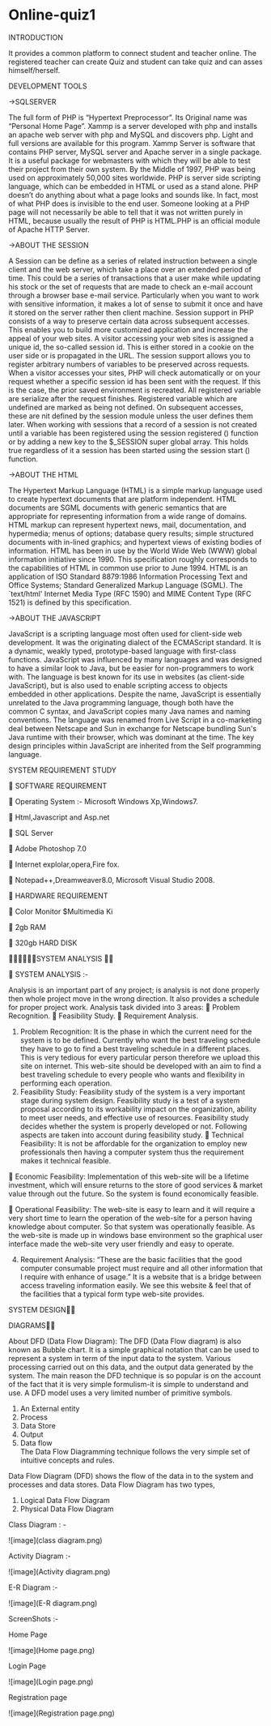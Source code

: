 # Online-quiz1

INTRODUCTION

It provides a common platform to connect student and teacher online. The registered teacher can create Quiz and student can take quiz and can asses himself/herself.

DEVELOPMENT TOOLS

->SQLSERVER 

The full form of PHP is “Hypertext Preprocessor”. Its Original name was “Personal Home Page”.
Xammp is a server developed with php and installs an apache web server with php and MySQL and discovers php. Light and full versions are available for this program.
Xammp Server is software that contains PHP server, MySQL server and Apache server in a single package. It is a useful package for webmasters with which they will be able to test their project from their own system.
By the Middle of 1997, PHP was being used on approximately 50,000 sites worldwide.
PHP is server side scripting language, which can be embedded in HTML or used as a stand alone.
PHP doesn’t do anything about what a page looks and sounds like. In fact, most of what PHP does is invisible to the end user.
Someone looking at a PHP page will not necessarily be able to tell that it was not written purely in HTML, because usually the result of PHP is HTML.PHP is an official module of Apache HTTP Server.

->ABOUT THE SESSION

A  Session can be define as a series of related instruction between a single client and the web server, which take a place over an extended period of time. This could be a series of transactions that a user make while updating his stock or the set of requests that are made to check an e-mail account through a browser base e-mail service.
Particularly when you want to work with sensitive information, it makes a lot of sense to submit it once and have it stored on the server rather then client machine. 
Session support in PHP consists of a way to preserve certain data across subsequent accesses. This enables you to build more customized application and increase the appeal of your web sites.
A visitor accessing your web sites is assigned a unique id, the so-called session id. This is either stored in a cookie on the user side or is propagated in the URL.
The session support allows you to register arbitrary numbers of variables to be preserved across requests. When a visitor accesses your sites, PHP will check automatically or on your request whether a specific session id has been sent with the request. If this is the case, the prior saved environment is recreated.
All registered variable are serialize after the request finishes. Registered variable which are undefined are marked as being not defined.
On subsequent accesses, these are nit defined by the session module unless the user defines them later.
When working with sessions that a record of a session is not created until a variable has been registered using the session registered () function or by adding a new key to the $_SESSION super global array. This holds true regardless of it a session has been started using the session start () function.

->ABOUT THE HTML

The Hypertext Markup Language (HTML) is a simple markup language used to create hypertext documents that are platform independent. HTML documents are SGML documents with generic semantics that are appropriate for representing information from a wide range of domains. 
HTML markup can represent hypertext news, mail, documentation, and hypermedia; menus of options; database query results; simple structured documents with in-lined graphics; and hypertext views of existing bodies of information. 
HTML has been in use by the World Wide Web (WWW) global information initiative since 1990. This specification roughly corresponds to the capabilities of HTML in common use prior to June 1994.
HTML is an application of ISO Standard 8879:1986 Information Processing Text and Office Systems; Standard Generalized Markup Language (SGML). The `text/html' Internet Media Type (RFC 1590) and MIME Content Type (RFC 1521) is defined by this specification.

->ABOUT THE JAVASCRIPT

JavaScript is a scripting language most often used for client-side web development. It was the originating dialect of the ECMAScript standard. It is a dynamic, weakly typed, prototype-based language with first-class functions. 
JavaScript was influenced by many languages and was designed to have a similar look to Java, but be easier for non-programmers to work with. The language is best known for its use in websites (as client-side JavaScript), but is also used to enable scripting access to objects embedded in other applications.
Despite the name, JavaScript is essentially unrelated to the Java programming language, though both have the common C syntax, and JavaScript copies many Java names and naming conventions. 
The language was renamed from Live Script in a co-marketing deal between Netscape and Sun in exchange for Netscape bundling Sun's Java runtime with their browser, which was dominant at the time. The key design principles within JavaScript are inherited from the Self programming language.


SYSTEM REQUIREMENT STUDY

	SOFTWARE REQUIREMENT  

	Operating System :- Microsoft Windows Xp,Windows7.

	Html,Javascript  and  Asp.net

	SQL Server

	Adobe Photoshop 7.0

	Internet explolar,opera,Fire fox.

	Notepad++,Dreamweaver8.0, Microsoft Visual Studio 2008.

	HARDWARE REQUIREMENT

	Color Monitor $Multimedia Ki

	2gb  RAM

	320gb HARD DISK


SYSTEM ANALYSIS 

	SYSTEM ANALYSIS :-

Analysis is an important part of any project; is analysis is not done properly then whole project move in the wrong direction. It also provides a schedule for proper project work.
 Analysis task divided into 3 areas:
	Problem Recognition.
	Feasibility Study.
	Requirement Analysis.
1. Problem Recognition:
It is the phase in which the current need for the system is to be defined. Currently who want the best traveling schedule they have to go to find a best traveling schedule in a different places. This is very tedious for every particular person therefore we upload this site on internet.
This web-site should be developed with an aim to find a best traveling schedule to every people who wants and flexibility in performing each operation. 
2. Feasibility Study:
Feasibility study of the system is a very important stage during system design. Feasibility study is a test of a system proposal according to its workability impact on the organization, ability to meet user needs, and effective use of resources. Feasibility study decides whether the system is properly developed or not.
Following aspects are taken into account during feasibility study.
	Technical Feasibility:
It is not be affordable for the organization to employ new professionals then having a computer system thus the requirement makes it technical feasible.

	Economic Feasibility:
Implementation of this web-site will be a lifetime investment, which will ensure returns to the store of good services & market value through out the future.  So the system is found economically feasible.

	Operational Feasibility:
The web-site is easy to learn and it will require a very short time to learn the operation of the web-site for a person having knowledge about computer. So that system was operationally feasible.
As the web-site is made up in windows base environment so the graphical user interface made the web-site very user friendly and easy to operate.

4. Requirement Analysis:
“These are the basic facilities that the good computer consumable project must require and all other information that I require with enhance of usage.”
It is a website that is a bridge between access traveling information easily. We see this website & feel that of the facilities that a typical form type web-site provides. 

SYSTEM DESIGN

DIAGRAMS

About DFD (Data Flow Diagram):
The DFD (Data Flow diagram) is also known as Bubble chart. It is a simple graphical notation that can be used to represent a system in term of the input data to the system. Various processing carried out on this data, and the output data generated by the system. The main reason the DFD technique is so popular is on the account of the fact that it is very simple formulism-it is simple to understand and use. A DFD model uses a very limited number of primitive symbols.

1.	An External entity				     
2.	Process  
3.	 Data Store				             
4.	  Output  
5.	Data flow			
 	The Data Flow Diagramming technique follows the very simple set of intuitive concepts and rules. 

Data Flow Diagram (DFD) shows the flow of the data in to the system and processes and data stores. Data Flow Diagram has two types,   
1)	Logical Data Flow Diagram
2)	Physical Data Flow Diagram


Class Diagram : - 

![image](class diagram.png)


Activity Diagram :-

![image](Activity diagram.png)


E-R Diagram :-

![image](E-R diagram.png)


ScreenShots :-

Home Page

![image](Home page.png)


Login Page 

![image](Login page.png)


Registration page 

![image](Registration page.png)
